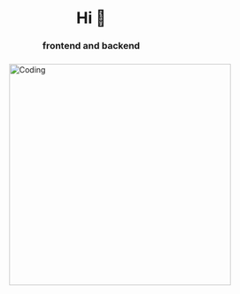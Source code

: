 <h1 align="center">Hi 👋</h1>
<h3 align="center">frontend and backend</h3>

<h3 align="left"></h3>
<img align="right" alt="Coding" width="400" src=["https://cdn.dribbble.com/users/116207...](https://www.google.com/url?sa=i&url=https%3A%2F%2Ftenor.com%2Fsearch%2Fkanye-west-gifs&psig=AOvVaw2X94qRa84xTFIuO4XIMTRs&ust=1693365627777000&source=images&cd=vfe&opi=89978449&ved=0CBAQjRxqFwoTCIjnv9r0gIEDFQAAAAAdAAAAABAD)"></img>



<p align="left">
</p>


<!--
**srijalH/srijalH** is a ✨ _special_ ✨ repository because its `README.md` (this file) appears on your GitHub profile.

Here are some ideas to get you started:

- 🔭 I’m currently working on ...
- 🌱 I’m currently learning ...
- 👯 I’m looking to collaborate on ...
- 🤔 I’m looking for help with ...
- 💬 Ask me about ...
- 📫 How to reach me: ...
- 😄 Pronouns: ...
- ⚡ Fun fact: ...
-->
